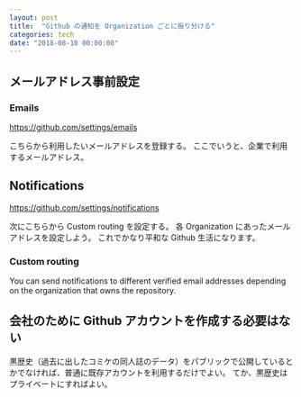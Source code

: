 ```yaml
---
layout: post
title:  "Github の通知を Organization ごとに振り分ける"
categories: tech
date: "2018-08-10 00:00:00"
---
```


## メールアドレス事前設定

### Emails

https://github.com/settings/emails

こちらから利用したいメールアドレスを登録する。
ここでいうと、企業で利用するメールアドレス。

## Notifications

https://github.com/settings/notifications

次にこちらから Custom routing を設定する。
各 Organization にあったメールアドレスを設定しよう。
これでかなり平和な Github 生活になります。

### Custom routing

You can send notifications to different verified email addresses depending on the organization that owns the repository.

## 会社のために Github アカウントを作成する必要はない

黒歴史（過去に出したコミケの同人誌のデータ）をパブリックで公開しているとかでなければ、普通に既存アカウントを利用するだけでよい。
てか、黒歴史はプライベートにすればよい。
